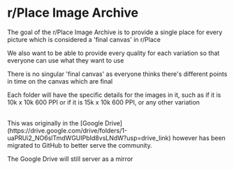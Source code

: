 # r/Place Image Archive

The goal of the r/Place Image Archive is to provide a single place for every picture which is considered a 'final canvas' in r/Place

We also want to be able to provide every quality for each variation so that everyone can use what they want to use

There is no singular 'final canvas' as everyone thinks there's different points in time on the canvas which are final

Each folder will have the specific details for the images in it, such as if it is 10k x 10k 600 PPI or if it is 15k x 10k 600 PPI, or any other variation

<br>
This was originally in the [Google Drive](https://drive.google.com/drive/folders/1-uaPRUi2_NO6slTmdWGUIPbId8vsLNdW?usp=drive_link) however has been migrated to GitHub to better serve the community.

The Google Drive will still server as a mirror
